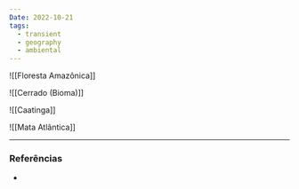 ```yaml
---
Date: 2022-10-21
tags:
  - transient
  - geography
  - ambiental
---
```

![[Floresta Amazônica]]

![[Cerrado (Bioma)]]

![[Caatinga]]

![[Mata Atlântica]]

---
### Referências
- 